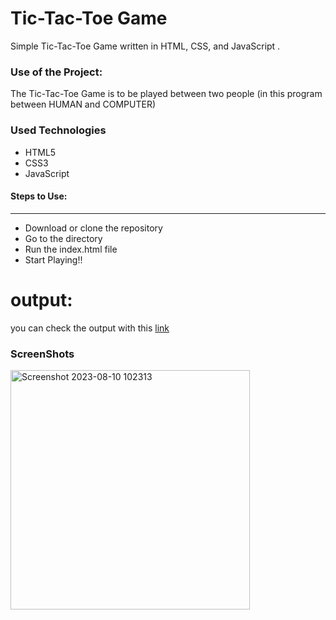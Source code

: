 <h1>Tic-Tac-Toe Game</h1>

<p>Simple Tic-Tac-Toe Game written in HTML, CSS, and JavaScript .</p>

### Use of the Project:

<p>The Tic-Tac-Toe Game is to be played between two people (in this program between HUMAN and COMPUTER)</p>

<h3>Used Technologies</h3>
<ul>
  <li>HTML5</li>
  <li>CSS3</li>
  <li>JavaScript</li>
</ul>

#### Steps to Use:

---

- Download or clone the repository
- Go to the directory
- Run the index.html file
- Start Playing!!

# output:

you can check the output with this [link](https://rahul-dade.github.io/Tic-Tac-Toe/)


<h3> ScreenShots </h3> 

<img width="383" alt="Screenshot 2023-08-10 102313" src="https://github.com/Rahul-Dade/Tic-Tac-Toe/assets/91328026/0fe7e1da-67e0-48da-aedf-a9329f773a8c">


